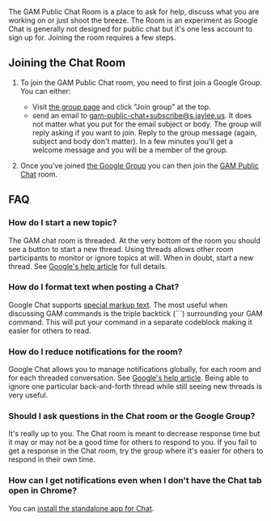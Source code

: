 The GAM Public Chat Room is a place to ask for help, discuss what you are working on or just shoot the breeze. The Room is an experiment as Google Chat is generally not designed for public chat but it's one less account to sign up for. Joining the room requires a few steps.

## Joining the Chat Room
1. To join the GAM Public Chat room, you need to first join a Google Group. You can either:

   - Visit [the group page](https://groups.google.com/a/s.jaylee.us/g/gam-public-chat) and click "Join group" at the top.
   - send an email to [gam-public-chat+subscribe@s.jaylee.us](mailto:gam-public-chat+subscribe@s.jaylee.us). It does not matter what you put for the email subject or body. The group will reply asking if you want to join. Reply to the group message (again, subject and body don't matter). In a few minutes you'll get a welcome message and you will be a member of the group.

2. Once you've joined [the Google Group](https://groups.google.com/a/s.jaylee.us/g/gam-public-chat) you can then join the [GAM Public Chat](https://chat.google.com/room/AAAA4BULhWo) room.

## FAQ

### How do I start a new topic?
The GAM chat room is threaded. At the very bottom of the room you should see a button to start a new thread. Using threads allows other room participants to monitor or ignore topics at will. When in doubt, start a new thread. See [Google's help article](https://support.google.com/chat/answer/7654371) for full details.

### How do I format text when posting a Chat?
Google Chat supports [special markup text](https://support.google.com/chat/answer/7649118). The most useful when discussing GAM commands is the triple backtick (```) surrounding your GAM command. This will put your command in a separate codeblock making it easier for others to read.

### How do I reduce notifications for the room?
Google Chat allows you to manage notifications globally, for each room and for each threaded conversation. See [Google's help article](https://support.google.com/chat/answer/7655718). Being able to ignore one particular back-and-forth thread while still seeing new threads is very useful.

### Should I ask questions in the Chat room or the Google Group?
It's really up to you. The Chat room is meant to decrease response time but it may or may not be a good time for others to respond to you. If you fail to get a response in the Chat room, try the group where it's easier for others to respond in their own time.

### How can I get notifications even when I don't have the Chat tab open in Chrome?
You can [install the standalone app for Chat](https://support.google.com/chat/answer/9455386).
